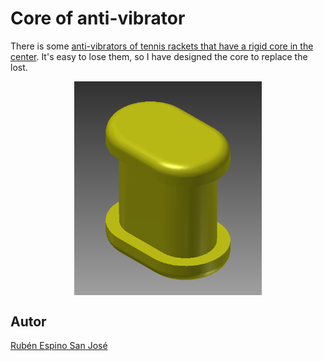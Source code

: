 # Core of anti-vibrator

There is some [anti-vibrators of tennis rackets that have a rigid core in the center](https://www.decathlon.es/media/612/6128364/big_ea19848768a546718eeb82b55105f33a.jpg).
It's easy to lose them, so I have designed the core to replace the lost.

<p align="center">
<img src="images/Core anti-vibrator.png" width="300" align = "center">
</p>

## Autor
[Rubén Espino San José](https://github.com/Resaj)
